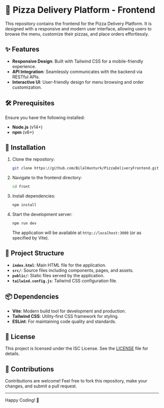 
# 🍕 Pizza Delivery Platform - Frontend

This repository contains the frontend for the Pizza Delivery Platform. It is designed with a responsive and modern user interface, allowing users to browse the menu, customize their pizzas, and place orders effortlessly.

## ✨ Features

- **Responsive Design**: Built with Tailwind CSS for a mobile-friendly experience.
- **API Integration**: Seamlessly communicates with the backend via RESTful APIs.
- **Interactive UI**: User-friendly design for menu browsing and order customization.

## 🛠️ Prerequisites

Ensure you have the following installed:
- **Node.js** (v14+)
- **npm** (v6+)

## 🚀 Installation

1. Clone the repository:
   ```bash
   git clone https://github.com/BilalHunturk/PizzaDeliveryFrontend.git
   ```
2. Navigate to the frontend directory:
   ```bash
   cd front
   ```
3. Install dependencies:
   ```bash
   npm install
   ```
4. Start the development server:
   ```bash
   npm run dev
   ```
   The application will be available at `http://localhost:3000` (or as specified by Vite).

## 📂 Project Structure

- **`index.html`**: Main HTML file for the application.
- **`src/`**: Source files including components, pages, and assets.
- **`public/`**: Static files served by the application.
- **`tailwind.config.js`**: Tailwind CSS configuration file.

## 📦 Dependencies

- **Vite**: Modern build tool for development and production.
- **Tailwind CSS**: Utility-first CSS framework for styling.
- **ESLint**: For maintaining code quality and standards.

## 📜 License

This project is licensed under the ISC License. See the [LICENSE](LICENSE) file for details.

## 🤝 Contributions

Contributions are welcome! Feel free to fork this repository, make your changes, and submit a pull request.

---

Happy Coding! 🍕
